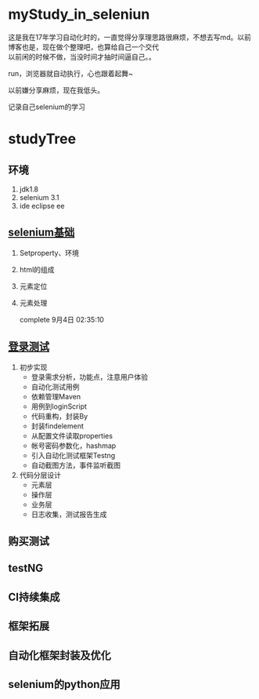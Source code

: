 # myStudy_in_seleniun
这是我在17年学习自动化时的，一直觉得分享理思路很麻烦，不想去写md。以前博客也是，现在做个整理吧，也算给自己一个交代
<br>以前闲的时候不做，当没时间才抽时间逼自己。。

run，浏览器就自动执行，心也跟着起舞~
<br>

以前嫌分享麻烦，现在我低头。<br>

记录自己selenium的学习<br>





# studyTree



## 环境

1. jdk1.8
2. selenium 3.1
3. ide eclipse ee

## [selenium基础](https://github.com/dqw6668/myStudy_in_seleniun/blob/master/src/selenium%E5%9F%BA%E7%A1%80/README.md)

1. Setproperty、环境

2. html的组成

3. 元素定位

4. 元素处理

   complete 9月4日 02:35:10

## [登录测试](https://github.com/dqw6668/myStudy_in_seleniun/tree/master/src/testLogin)

1. 初步实现
   - 登录需求分析，功能点，注意用户体验
   - 自动化测试用例
   - 依赖管理Maven
   - 用例到loginScript
   - 代码重构，封装By
   - 封装findelement
   - 从配置文件读取properties
   - 帐号密码参数化，hashmap
   - 引入自动化测试框架Testng
   - 自动截图方法，事件监听截图
2. 代码分层设计
   - 元素层
   - 操作层
   - 业务层
   - 日志收集，测试报告生成

## 购买测试

## testNG

## CI持续集成

## 框架拓展

## 自动化框架封装及优化

## selenium的python应用
